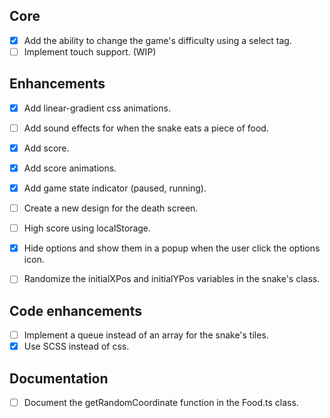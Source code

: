 ## Core

- [x] Add the ability to change the game's difficulty using a select tag.
- [ ] Implement touch support. (WIP)

## Enhancements

- [x] Add linear-gradient css animations.
- [ ] Add sound effects for when the snake eats a piece of food.
- [x] Add score.
- [x] Add score animations.
- [x] Add game state indicator (paused, running).

- [ ] Create a new design for the death screen. 

- [ ] High score using localStorage.
- [x] Hide options and show them in a popup when the user click the options icon.

- [ ] Randomize the initialXPos and initialYPos variables in the snake's class.

## Code enhancements 

- [ ] Implement a queue instead of an array for the snake's tiles.
- [x] Use SCSS instead of css.
## Documentation

- [ ] Document the getRandomCoordinate function in the Food.ts class.